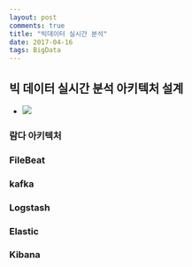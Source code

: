 ```yaml
---
layout: post
comments: true
title: "빅데이터 실시간 분석"
date: 2017-04-16
tags: BigData
---
```


## 빅 데이터 실시간 분석 아키텍처 설계
-  ![](/imgaes/posts/realtime_analytics_architecture.PNG)  


### 람다 아키텍처

### FileBeat

### kafka

### Logstash

### Elastic

### Kibana
